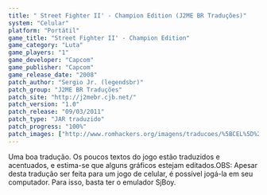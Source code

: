 ```yaml
---
title: " Street Fighter II' - Champion Edition (J2ME BR Traduções)"
system: "Celular"
platform: "Portátil"
game_title: "Street Fighter II' - Champion Edition"
game_category: "Luta"
game_players: "1"
game_developer: "Capcom"
game_publisher: "Capcom"
game_release_date: "2008"
patch_author: "Sergio Jr. (legendsbr)"
patch_group: "J2ME BR Traduções"
patch_site: "http://j2mebr.cjb.net/"
patch_version: "1.0"
patch_release: "09/03/2011"
patch_type: "JAR traduzido"
patch_progress: "100%"
patch_images: ["http://www.romhackers.org/imagens/traducoes/%5BCEL%5D%20Street%20Fighter%20II'%20-%20Champion%20Edition%20-%20J2ME%20BR%20Tradu%C3%A7%C3%B5es%20-%201.jpg","http://www.romhackers.org/imagens/traducoes/%5BCEL%5D%20Street%20Fighter%20II'%20-%20Champion%20Edition%20-%20J2ME%20BR%20Tradu%C3%A7%C3%B5es%20-%202.png","http://www.romhackers.org/imagens/traducoes/%5BCEL%5D%20Street%20Fighter%20II'%20-%20Champion%20Edition%20-%20J2ME%20BR%20Tradu%C3%A7%C3%B5es%20-%203.png"]
---
```

Uma boa tradução. Os poucos textos do jogo estão traduzidos e acentuados, e estima-se que alguns gráficos estejam editados.OBS: Apesar desta tradução ser feita para um jogo de celular, é possível jogá-la em seu computador. Para isso, basta ter o emulador SjBoy.